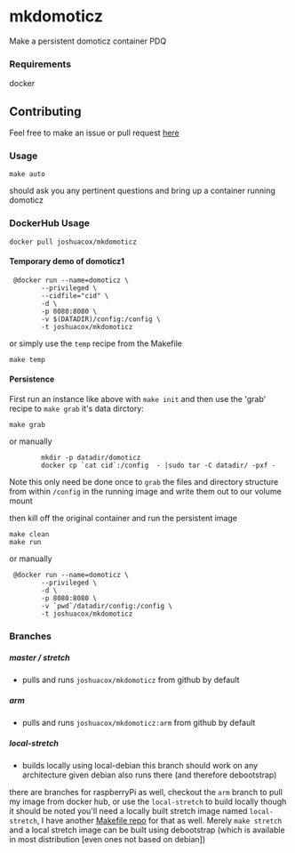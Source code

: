 # mkdomoticz
Make a persistent domoticz container PDQ

### Requirements

docker

## Contributing

Feel free to make an issue or pull request [here](https://github.com/joshuacox/mkdomoticz)

### Usage


`make auto`

should ask you any pertinent questions and bring up a container running domoticz

### DockerHub Usage

```
docker pull joshuacox/mkdomoticz
````

#### Temporary demo of domoticz1

```
 @docker run --name=domoticz \
        --privileged \
        --cidfile="cid" \
        -d \
        -p 8080:8080 \
        -v $(DATADIR)/config:/config \
        -t joshuacox/mkdomoticz
```

or simply use the `temp` recipe from  the Makefile

```
make temp
```

#### Persistence

First run an instance like above with `make init` and then use the 'grab' recipe to `make grab` it's data dirctory:

```
make grab
```

or manually

```
        mkdir -p datadir/domoticz
        docker cp `cat cid`:/config  - |sudo tar -C datadir/ -pxf -
```

Note this only need be done once to `grab` the files and directory
structure from within `/config` in the running image and write them out
to our volume mount

then kill off the original container and run the persistent image

```
make clean
make run
```

or manually

```
 @docker run --name=domoticz \
        --privileged \
        -d \
        -p 8080:8080 \
        -v `pwd`/datadir/config:/config \
        -t joshuacox/mkdomoticz
```

### Branches

##### master / stretch
- pulls and runs `joshuacox/mkdomoticz` from github by default

##### arm
- pulls and runs `joshuacox/mkdomoticz:arm` from github by default

##### local-stretch
- builds locally using local-debian this branch should work on any
  architecture given debian also runs there (and therefore debootstrap)

there are branches for raspberryPi as well, checkout the `arm` branch to pull my image from docker hub, or use the `local-stretch` to build 
locally though it should be noted you'll need a locally built stretch image named `local-stretch`, I have another [Makefile 
repo](https://github.com/joshuacox/local-debian) for that as  well.  Merely `make stretch` and a local stretch image can be built using 
debootstrap (which is available in most distribution [even ones not based on debian])
